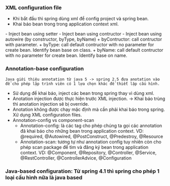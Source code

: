 ### XML configuration file
- Khi bắt đầu thì spring dùng xml để config project và spring bean.
- Khai báo bean trong trong application context xml. 
<bean name="studentRepository" class="com.repository.studentRepositoryImpl"/>
- Inject bean using setter
<bean name="studentService" class="com.service.studentServiceImpl">
    <property name="studentRepository" ref="studentRepository"></property>
</bean>
- Inject bean using contructor
<bean name="studentService" class="com.service.studentServiceImpl">
    <constructor-arg name="studentRepository" ref="studentRepository"></constructor-arg>
</bean>
- Inject bean using autowire (by constructor, byType, byName)
<bean name="studentService" class="com.service.studentServiceImpl" autowire="default"/>
+ byContructor: call contructor with parameter.
+ byType: call default contructor with no parameter for create bean. Identify bean base on class.
+ byName: call default contructor with no parameter for create bean. Identify base on name.

### Annotation-base configuration
    Java giới thiệu annotation từ java 5 -> spring 2.5 đưa anotation vào để cho phép lập trình viên có 1 lựa chọn khác để thiết lập cấu hình.
- Sử dụng để khai báo, inject các bean trong spring thay vì dùng xml.
- Anotation injection được thực hiện trước XML injection. -> Khai báo trùng thì anotation injection sẽ bị override.
- Anotation không được chạy mặc định mà cần phải khai báo trong spring. Xử dụng XML configuration files.
- Annotation-config vs component-scan
    + Annotation-config: là các tag cho phép chúng ta gọi các annotation đã khai báo cho những bean trong application context. VD: @required, @Autowired, @PostConstruct, @Predestroy, @Resource
    + Annotation-scan: tương tự như annotation config tuy nhiên còn cho phép scan package để tìm và đăng ký bean trong application context. VD: @Component, @Repository, @Controller, @Service, @RestController, @ControllerAdvice, @Configuration


### Java-based configuration: Từ spring 4.1 thì spring cho phép 1 loại cấu hình nữa là java based
